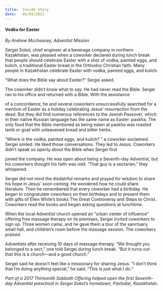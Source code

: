 ```yaml
---
title:  Inside Story
date:   05/03/2021
---
```


#### Vodka for Easter

_By Andrew Mcchesney, Adventist Mission_

Sergei Sokol, chief engineer at a beverage company in northern Kazakhstan, was pleased when a coworker declared during lunch break that people should celebrate Easter with a shot of vodka, painted eggs, and kulich, a traditional Easter bread in the Orthodox Christian faith. Many people in Kazakhstan celebrate Easter with vodka, painted eggs, and kulich.

“What does the Bible say about Easter?” Sergei asked.

The coworker didn’t know what to say. He had never read the Bible. Sergei ran to his office and returned with a Bible. With the assistance

of a concordance, he and several coworkers unsuccessfully searched for a mention of Easter as a holiday celebrating Jesus’ resurrection from the dead. But they did find numerous references to the Jewish Passover, which in their native Russian language has the same name as Easter: paskha. The only food that the Bible mentioned as being eaten at paskha was roasted lamb or goat with unleavened bread and bitter herbs.

“Where is the vodka, painted eggs, and kulich? ” a coworker exclaimed. Sergei smiled. He liked those conversations. They led to Jesus. Coworkers didn’t speak so openly about the Bible when Sergei first

joined the company. He was open about being a Seventh-day Adventist, but his coworkers thought his faith was odd. “That guy is a sectarian,” they whispered.

Sergei did not mind the disdainful remarks and prayed for wisdom to share his hope in Jesus’ soon coming. He wondered how he could share literature. Then he remembered that every coworker had a birthday. He began to congratulate coworkers on their birthdays and to present them with gifts of Ellen White’s books The Great Controversy and Steps to Christ. Coworkers read the books and began asking questions at lunchtime.

When the local Adventist church opened an “urban center of influence” offering free massage therapy on its premises, Sergei invited coworkers to sign up. Three women came, and he gave them a tour of the sanctuary, small hall, and children’s room before the massage session. The coworkers praised

Adventists after receiving 10 days of massage therapy. “We thought you belonged to a sect,” one told Sergei during lunch break. “But it turns out that this is a church—and a good church.”

Sergei said he doesn’t feel like a missionary for sharing Jesus. “I don’t think that I’m doing anything special,” he said. “This is just what I do.”

_Part of a 2017 Thirteenth Sabbath Offering helped open the first Seventh-day Adventist preschool in Sergei Sokol’s hometown, Pavlodar, Kazakhstan._